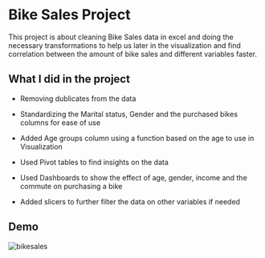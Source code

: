 
# Bike Sales Project

This project is about cleaning Bike Sales data in excel and doing the necessary transformations to help us later in the visualization and find correlation between the amount of bike sales and different variables faster.

## What I did in the project

- Removing dublicates from the data

- Standardizing the Marital status, Gender and the purchased bikes columns for ease of use

- Added Age groups column using a function based on the age to use in Visualization

- Used Pivot tables to find insights on the data 

- Used Dashboards to show the effect of age, gender, income and the commute on purchasing a bike

- Added slicers to further filter the data on other variables if needed


## Demo

![bikesales](https://i.makeagif.com/media/3-25-2022/lu-l40.gif)
